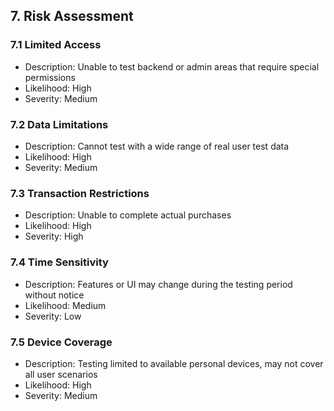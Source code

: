 ## 7. Risk Assessment

### 7.1 Limited Access
- Description: Unable to test backend or admin areas that require special permissions
- Likelihood: High
- Severity: Medium

### 7.2 Data Limitations
- Description: Cannot test with a wide range of real user test data
- Likelihood: High
- Severity: Medium

### 7.3 Transaction Restrictions
- Description: Unable to complete actual purchases
- Likelihood: High
- Severity: High

### 7.4 Time Sensitivity
- Description: Features or UI may change during the testing period without notice
- Likelihood: Medium
- Severity: Low

### 7.5 Device Coverage
- Description: Testing limited to available personal devices, may not cover all user scenarios
- Likelihood: High
- Severity: Medium


